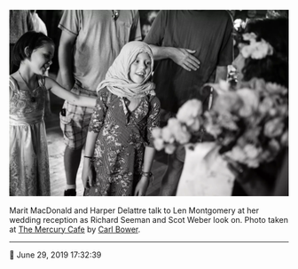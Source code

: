 ![Marit MacDonald and Harper Delattre talk to Len Montgomery](assets/2f8cda5c27effaaf96b588d4204c488a.webp)

Marit MacDonald and Harper Delattre talk to Len Montgomery at her wedding reception as Richard Seeman and Scot Weber look on. Photo taken at [The Mercury Cafe](http://mercurycafe.com/) by [Carl Bower](http://carlbowerphotos.com/).

- - - -

<span aria-hidden="true">📅</span> June 29, 2019 17:32:39
